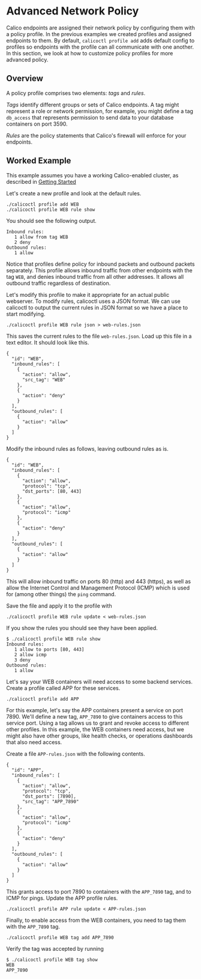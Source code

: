 # Advanced Network Policy

Calico endpoints are assigned their network policy by configuring them with a policy profile.  In the previous examples we created profiles and assigned endpoints to them.  By default, `calicoctl profile add` adds default config to profiles so endpoints with the profile can all communicate with one another.  In this section, we look at how to customize policy profiles for more advanced policy.

## Overview

A policy profile comprises two elements: *tags* and *rules*.  

*Tags* identify different groups or sets of Calico endpoints.  A tag might represent a role or network permission, for example, you might define a tag `db_access` that represents permission to send data to your database containers on port 3590.

*Rules* are the policy statements that Calico's firewall will enforce for your endpoints.

## Worked Example

This example assumes you have a working Calico-enabled cluster, as described in [Getting Started](./GettingStarted.md)

Let's create a new profile and look at the default rules.

    ./calicoctl profile add WEB
    ./calicoctl profile WEB rule show

You should see the following output.

    Inbound rules:
       1 allow from tag WEB 
       2 deny
    Outbound rules:
       1 allow

Notice that profiles define policy for inbound packets and outbound packets separately.  This profile allows inbound traffic from other endpoints with the tag `WEB`, and denies inbound traffic from all other addresses.  It allows all outbound traffic regardless of destination.

Let's modify this profile to make it appropriate for an actual public webserver.  To modify rules, calicoctl uses a JSON format.  We can use calicoctl to output the current rules in JSON format so we have a place to start modifying.

    ./calicoctl profile WEB rule json > web-rules.json

This saves the current rules to the file `web-rules.json`.  Load up this file in a text editor.  It should look like this.

    {
      "id": "WEB", 
      "inbound_rules": [
        {
          "action": "allow", 
          "src_tag": "WEB"
        }, 
        {
          "action": "deny"
        }
      ], 
      "outbound_rules": [
        {
          "action": "allow"
        }
      ]
    }

Modify the inbound rules as follows, leaving outbound rules as is.

    {
      "id": "WEB", 
      "inbound_rules": [
        {
          "action": "allow", 
          "protocol": "tcp",
          "dst_ports": [80, 443]
        }, 
        {
          "action": "allow", 
          "protocol": "icmp"
        }, 
        {
          "action": "deny"
        }
      ], 
      "outbound_rules": [
        {
          "action": "allow"
        }
      ]
    }

This will allow inbound traffic on ports 80 (http) and 443 (https), as well as allow the Internet Control and Management Protocol (ICMP) which is used for (among other things) the `ping` command.

Save the file and apply it to the profile with

    ./calicoctl profile WEB rule update < web-rules.json

If you show the rules you should see they have been applied.

    $ ./calicoctl profile WEB rule show
    Inbound rules:
       1 allow to ports [80, 443]
       2 allow icmp
       3 deny
    Outbound rules:
       1 allow

Let's say your WEB containers will need access to some backend services.  Create a profile called APP for these services.

    ./calicoctl profile add APP

For this example, let's say the APP containers present a service on port 7890.  We'll define a new tag, `APP_7890` to give containers access to this service port.  Using a tag allows us to grant and revoke access to different other profiles.  In this example, the WEB containers need access, but we might also have other groups, like health checks, or operations dashboards that also need access.

Create a file `APP-rules.json` with the following contents.

    {
      "id": "APP", 
      "inbound_rules": [
        {
          "action": "allow",
          "protocol": "tcp", 
          "dst_ports": [7890],
          "src_tag": "APP_7890"
        }, 
        {
          "action": "allow", 
          "protocol": "icmp"
        }, 
        {
          "action": "deny"
        }
      ], 
      "outbound_rules": [
        {
          "action": "allow"
        }
      ]
    }

This grants access to port 7890 to containers with the `APP_7890` tag, and to ICMP for pings.  Update the APP profile rules.

    ./calicoctl profile APP rule update < APP-rules.json

Finally, to enable access from the WEB containers, you need to tag them with the `APP_7890` tag.

    ./calicoctl profile WEB tag add APP_7890

Verify the tag was accepted by running

    $ ./calicoctl profile WEB tag show
    WEB
    APP_7890

